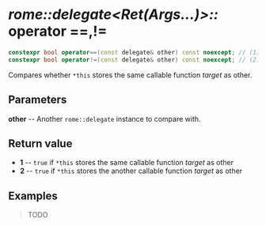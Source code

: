 # _rome::delegate<Ret(Args...)>::_ **operator ==,!=**

```cpp
constexpr bool operator==(const delegate& other) const noexcept; // (1)
constexpr bool operator!=(const delegate& other) const noexcept; // (2)
```

Compares whether `*this` stores the same callable function _target_ as other.

## Parameters

**other** -- Another `rome::delegate` instance to compare with.

## Return value

- **1** -- `true` if `*this` stores the same callable function _target_ as other
- **2** -- `true` if `*this` stores the another callable function _target_ as other

## Examples

> TODO
